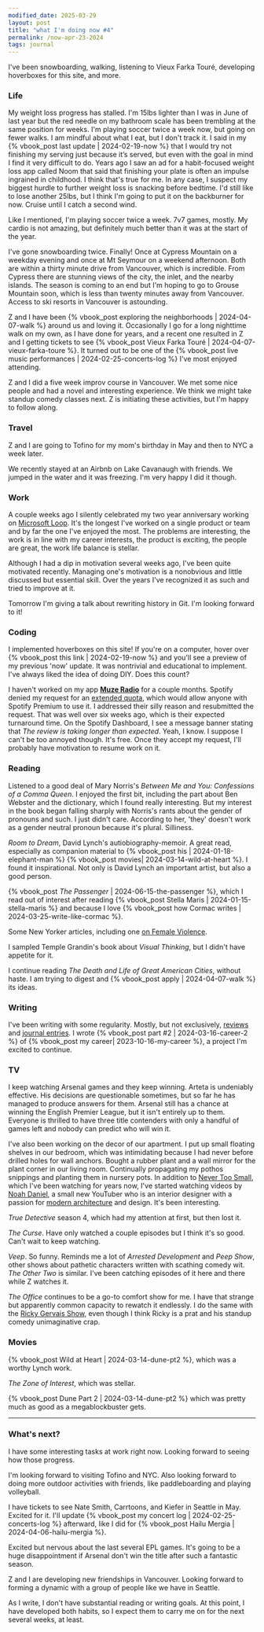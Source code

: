 ```yaml
---
modified_date: 2025-03-29
layout: post
title: "what I'm doing now #4"
permalink: /now-apr-23-2024
tags: journal
---
```


I've been snowboarding, walking, listening to Vieux Farka Touré, developing hoverboxes for this site, and more.

<!--more-->

### Life

My weight loss progress has stalled.
I'm 15lbs lighter than I was in June of last year but the red needle on my bathroom scale has been trembling at the same position for weeks.
I'm playing soccer twice a week now, but going on fewer walks.
I am mindful about what I eat, but I don't track it.
I said in my {% vbook_post last update | 2024-02-19-now %} that I would try not finishing my serving just because it’s served, but even with the goal in mind I find it very difficult to do.
Years ago I saw an ad for a habit-focused weight loss app called Noom that said that finishing your plate is often an impulse ingrained in childhood.
I think that's true for me.
In any case, I suspect my biggest hurdle to further weight loss is snacking before bedtime.
I'd still like to lose another 25lbs, but I think I'm going to put it on the backburner for now.
Cruise until I catch a second wind.

Like I mentioned, I'm playing soccer twice a week.
7v7 games, mostly.
My cardio is not amazing, but definitely much better than it was at the start of the year.

I've gone snowboarding twice.
Finally!
Once at Cypress Mountain on a weekday evening and once at Mt Seymour on a weekend afternoon.
Both are within a thirty minute drive from Vancouver, which is incredible.
From Cypress there are stunning views of the city, the inlet, and the nearby islands.
The season is coming to an end but I'm hoping to go to Grouse Mountain soon, which is less than twenty minutes away from Vancouver.
Access to ski resorts in Vancouver is astounding.

Z and I have been {% vbook_post exploring the neighborhoods | 2024-04-07-walk %} around us and loving it.
Occasionally I go for a long nighttime walk on my own, as I have done for years, and a recent one resulted in Z and I getting tickets to see {% vbook_post Vieux Farka Touré | 2024-04-07-vieux-farka-toure %}.
It turned out to be one of the {% vbook_post live music performances | 2024-02-25-concerts-log %} I've most enjoyed attending.

Z and I did a five week improv course in Vancouver.
We met some nice people and had a novel and interesting experience.
We think we might take standup comedy classes next.
Z is initiating these activities, but I'm happy to follow along.

### Travel

Z and I are going to Tofino for my mom's birthday in May and then to NYC a week later.

We recently stayed at an Airbnb on Lake Cavanaugh with friends.
We jumped in the water and it was freezing.
I'm very happy I did it though.

### Work

A couple weeks ago I silently celebrated my two year anniversary working on [Microsoft Loop](https://www.microsoft.com/en-us/microsoft-loop).
It's the longest I've worked on a single product or team and by far the one I've enjoyed the most.
The problems are interesting, the work is in line with my career interests, the product is exciting, the people are great, the work life balance is stellar.

Although I had a dip in motivation several weeks ago, I've been quite motivated recently.
Managing one's motivation is a nonobvious and little discussed but essential skill.
Over the years I've recognized it as such and tried to improve at it.

Tomorrow I'm giving a talk about rewriting history in Git.
I'm looking forward to it!

### Coding

I implemented hoverboxes on this site!
If you're on a computer, hover over {% vbook_post this link | 2024-02-19-now %} and you'll see a preview of my previous 'now' update.
It was nontrivial and educational to implement.
I've always liked the idea of doing DIY.
Does this count?

I haven't worked on my app [**Muze Radio**](https://okjuan.me/muze-radio) for a couple months.
Spotify denied my request for an [extended quota](https://developer.spotify.com/documentation/web-api/concepts/rate-limits), which would allow anyone with Spotify Premium to use it.
I addressed their silly reason and resubmitted the request.
That was well over six weeks ago, which is their expected turnaround time.
On the Spotify Dashboard, I see a message banner stating that _The review is taking longer than expected_.
Yeah, I know.
I suppose I can't be too annoyed though.
It's free.
Once they accept my request, I'll probably have motivation to resume work on it.

### Reading

Listened to a good deal of Mary Norris's _Between Me and You: Confessions of a Comma Queen_.
I enjoyed the first bit, including the part about Ben Webster and the dictionary, which I found really interesting.
But my interest in the book began falling sharply with Norris's rants about the gender of pronouns and such.
I just didn't care.
According to her, 'they' doesn't work as a gender neutral pronoun because it's plural.
Silliness.

_Room to Dream_, David Lynch's autiobiography-memoir.
A great read, especially as companion material to {% vbook_post his | 2024-01-18-elephant-man %} {% vbook_post movies| 2024-03-14-wild-at-heart %}.
I found it inspirational.
Not only is David Lynch an important artist, but also a good person.

{% vbook_post _The Passenger_ | 2024-06-15-the-passenger %}, which I read out of interest after reading {% vbook_post Stella Maris | 2024-01-15-stella-maris %} and because I love {% vbook_post how Cormac writes | 2024-03-25-write-like-cormac %}.

Some New Yorker articles, including one [on Female Violence](https://www.newyorker.com/magazine/2024/02/12/the-furies-by-elizabeth-flock-review-if-love-could-kill-by-anna-motz).

I sampled Temple Grandin's book about _Visual Thinking_, but I didn't have appetite for it.

I continue reading _The Death and Life of Great American Cities_, without haste.
I am trying to digest and {% vbook_post apply | 2024-04-07-walk %} its ideas.

### Writing

I've been writing with some regularity.
Mostly, but not exclusively, [reviews](https://okjuan.me/vbook/tags/reviews/) and [journal entries](https://okjuan.me/vbook/tags/journal/).
I wrote {% vbook_post part #2 | 2024-03-16-career-2 %} of {% vbook_post my career| 2023-10-16-my-career %}, a project I'm excited to continue.

### TV

I keep watching Arsenal games and they keep winning.
Arteta is undeniably effective.
His decisions are questionable sometimes, but so far he has managed to produce answers for them.
Arsenal still has a chance at winning the English Premier League, but it isn't entirely up to them.
Everyone is thrilled to have three title contenders with only a handful of games left and nobody can predict who will win it.

I've also been working on the decor of our apartment.
I put up small floating shelves in our bedroom, which was intimidating because I had never before drilled holes for wall anchors.
Bought a rubber plant and a wall mirror for the plant corner in our living room.
Continually propagating my pothos snippings and planting them in nursery pots.
In addition to [Never Too Small](https://www.youtube.com/@nevertoosmall), which I've been watching for years now, I've started watching videos by [Noah Daniel](https://www.youtube.com/@noahdaniel.studio), a small new YouTuber who is an interior designer with a passion for [modern architecture](https://www.wikiwand.com/en/Modern_architecture) and design.
It's been interesting.

_True Detective_ season 4, which had my attention at first, but then lost it.

_The Curse_.
Have only watched a couple episodes but I think it's so good.
Can't wait to keep watching.

_Veep_.
So funny.
Reminds me a lot of _Arrested Development_ and _Peep Show_, other shows about pathetic characters written with scathing comedy wit.
_The Other Two_ is similar.
I've been catching episodes of it here and there while Z watches it.

_The Office_ continues to be a go-to comfort show for me.
I have that strange but apparently common capacity to rewatch it endlessly.
I do the same with the [Ricky Gervais Show](https://open.spotify.com/show/34mXWuUCEa2UzTft5vxxLp?si=30f306edb2b04a6f), even though I think Ricky is a prat and his standup comedy unimaginative crap.

### Movies

{% vbook_post Wild at Heart | 2024-03-14-dune-pt2 %}, which was a worthy Lynch work.

_The Zone of Interest_, which was stellar.

{% vbook_post Dune Part 2 | 2024-03-14-dune-pt2 %} which was pretty much as good as a megablockbuster gets.

---

### What's next?

I have some interesting tasks at work right now.
Looking forward to seeing how those progress.

I'm looking forward to visiting Tofino and NYC.
Also looking forward to doing more outdoor activities with friends, like paddleboarding and playing volleyball.

I have tickets to see Nate Smith, Carrtoons, and Kiefer in Seattle in May.
Excited for it.
I'll update {% vbook_post my concert log | 2024-02-25-concerts-log %} afterward, like I did for {% vbook_post Hailu Mergia | 2024-04-06-hailu-mergia %}.

Excited but nervous about the last several EPL games.
It's going to be a huge disappointment if Arsenal don't win the title after such a fantastic season.

Z and I are developing new friendships in Vancouver.
Looking forward to forming a dynamic with a group of people like we have in Seattle.

As I write, I don't have substantial reading or writing goals.
At this point, I have developed both habits, so I expect them to carry me on for the next several weeks, at least.
